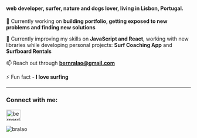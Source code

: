 <h4>web developer, surfer, nature and dogs lover, living in Lisbon, Portugal.</h4>

🔭 Currently working on **building portfolio, getting exposed to new problems and finding new solutions**

🌱 Currently improving my skills on **JavaScript and React**, working with new libraries while developing personal projects: **Surf Coaching App** and **Surfboard Rentals**

📫 Reach out through **bernralao@gmail.com**

⚡ Fun fact - **I love surfing**

<hr>

<h3 align="left">Connect with me:</h3>
<p align="left">
<a href="https://linkedin.com/in/bernardoralao" target="blank"><img align="center" src="https://raw.githubusercontent.com/rahuldkjain/github-profile-readme-generator/master/src/images/icons/Social/linked-in-alt.svg" alt="bernardoralao" height="30" width="40" /></a>
</p>


<p><img align="center" src="https://github-readme-stats.vercel.app/api/top-langs?username=bralao&show_icons=true&locale=en&layout=compact" alt="bralao" /></p>
